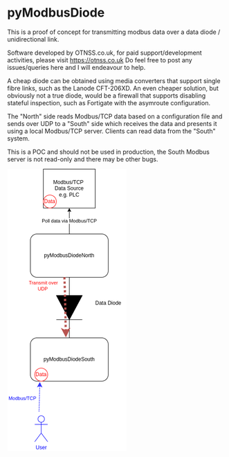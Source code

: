 # pyModbusDiode

This is a proof of concept for transmitting modbus data over a data diode / unidirectional link.

Software developed by OTNSS.co.uk, for paid support/development activities, please visit https://otnss.co.uk
Do feel free to post any issues/queries here and I will endeavour to help. 

A cheap diode can be obtained using media converters that support single fibre links, such as the Lanode CFT-206XD. An even cheaper solution, but obviously not a true diode, would be a firewall that supports disabling stateful inspection, such as Fortigate with the asymroute configuration.

The "North" side reads Modbus/TCP data based on a configuration file and sends over UDP to a "South" side which receives the data and presents it using a local Modbus/TCP server. Clients can read data from the "South" system.

This is a POC and should not be used in production, the South Modbus server is not read-only and there may be other bugs.

![overview](https://raw.githubusercontent.com/unixhead/pyModbusDiode/main/pyModbusDiode.drawio.png)

